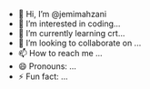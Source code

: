 - 👋 Hi, I’m @jemimahzani
- 👀 I’m interested in coding...
- 🌱 I’m currently learning crt...
- 💞️ I’m looking to collaborate on ...
- 📫 How to reach me ...
- 😄 Pronouns: ...
- ⚡ Fun fact: ...

<!---
jemimahzani/jemimahzani is a ✨ special ✨ repository because its `README.md` (this file) appears on your GitHub profile.
You can click the Preview link to take a look at your changes.
--->
